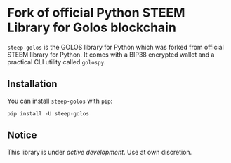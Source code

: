# Fork of official Python STEEM Library for Golos blockchain
`steep-golos` is the GOLOS library for Python which was forked from official STEEM library for Python. It comes with a BIP38 encrypted wallet and a practical CLI utility called `golospy`.

## Installation
You can install `steep-golos` with `pip`:

```
pip install -U steep-golos
```

## Notice
This library is under *active development*. Use at own discretion.

